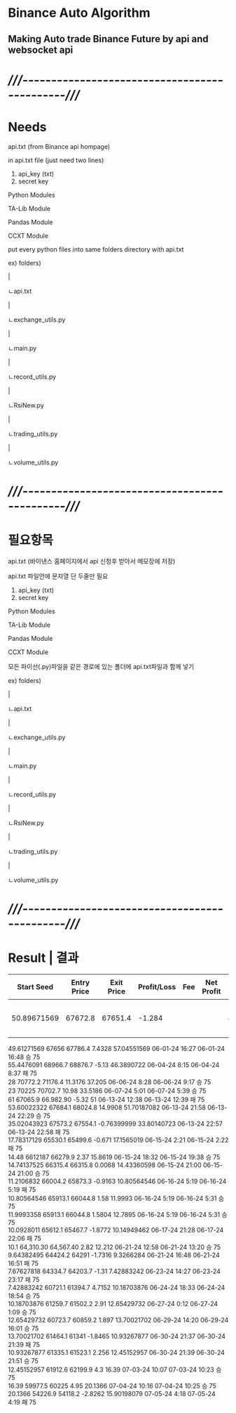 # Binance Auto Algorithm
## Making Auto trade Binance Future by api and websocket api


# *///---------------------------------------------///*

# Needs

api.txt (from Binance api hompage)

in api.txt file (just need two lines)

1. api_key (txt)
2. secret key

Python Modules

TA-Lib Module 

Pandas Module

CCXT Module


put every python files into same folders directory with api.txt

ex)
folders)

 |
 
 ㄴapi.txt
 
 |
 
 ㄴexchange_utils.py
 
 |
 
 ㄴmain.py
 
 |
 
 ㄴrecord_utils.py
 
 |
 
 ㄴRsiNew.py
 
 |
 
 ㄴtrading_utils.py
 
 |
 
 ㄴvolume_utils.py

# *///---------------------------------------------///*

# 필요항목

api.txt (바이낸스 홈페이지에서 api 신청후 받아서 메모장에 저장)

api.txt 파일안에 문자열 단 두줄만 필요

1. api_key (txt)
2. secret key

Python Modules

TA-Lib Module 

Pandas Module

CCXT Module

모든 파이선(.py)파일을 같은 경로에 있는 폴더에 api.txt파일과 함께 넣기

ex)
folders)

 |
 
 ㄴapi.txt
 
 |
 
 ㄴexchange_utils.py
 
 |
 
 ㄴmain.py
 
 |
 
 ㄴrecord_utils.py
 
 |
 
 ㄴRsiNew.py
 
 |
 
 ㄴtrading_utils.py
 
 |
 
 ㄴvolume_utils.py

 # *///---------------------------------------------///*

 # Result | 결과

|Start Seed|	Entry Price|	Exit Price|	Profit/Loss|	Fee	|Net Profit|	Finish Seed|	Entry Time	|Exit Time|	Result	|Leverage	|승률|
|----------|----------|----------|----------|----------|----------|----------|----------|----------|----------|----------|----------|
|50.89671569|	67672.8|	67651.4|	-1.284| | |			49.61271569	|06-01-24 16:18|	06-01-24 16:25|	패|	75|	0.6|
49.61271569	67656	67786.4	7.4328			57.04551569	06-01-24 16:27	06-01-24 16:48	승	75	
55.4476091	68966.7	68876.7	-5.13			46.3890722	06-04-24 8:15	06-04-24 8:37	패	75	
28	70772.2	71176.4	11.3176			37.205	06-06-24 8:28	06-06-24 9:17	승	75	
23	70225	70702.7	10.98			33.5186	06-07-24 5:01	06-07-24 5:39	승	75	
61	67065.9	66.982.90	-5.32			51	06-13-24 12:38	06-13-24 12:39	패	75	
53.60022322	67684.1	68024.8	14.9908			51.70187082	06-13-24 21:58	06-13-24 22:29	승	75	
35.02043923	67573.2	67554.1	-0.76399999			33.80140723	06-13-24 22:57	06-13-24 22:58	패	75	
17.78317129	65530.1	65499.6	-0.671			17.1565019	06-15-24 2:21	06-15-24 2:22	패	75	
14.48	6612187	66279.9	2.37			15.8619	06-15-24 18:32	06-15-24 19:38	승	75	
14.74137525	66315.4	66315.8	0.0068			14.43360598	06-15-24 21:00	06-15-24 21:00	승	75	
11.2106832	66004.2	65873.3	-0.9163			10.80564546	06-16-24 5:19	06-16-24 5:19	패	75	
10.80564546	65913.1	66044.8	1.58			11.9993	06-16-24 5:19	06-16-24 5:31	승	75	
11.9993358	65913.1	66044.8	1.5804			12.7895	06-16-24 5:19	06-16-24 5:31	승	75	
10.0928011	65612.1	65467.7	-1.8772			10.14949462	06-17-24 21:28	06-17-24 22:06	패	75	
10.1	64,310.30	64,567.40	2.82			12.212	06-21-24 12:58	06-21-24 13:20	승	75	
9.64382495	64424.2	64291	-1.7316			9.3266284	06-21-24 16:48	06-21-24 16:51	패	75	
7.67627818	64334.7	64203.7	-1.31			7.42883242	06-23-24 14:27	06-23-24 23:17	패	75	
7.42883242	60721.1	61394.7	4.7152			10.18703876	06-24-24 18:33	06-24-24 18:54	승	75	
10.18703876	61259.7	61502.2	2.91			12.65429732	06-27-24 0:12	06-27-24 1:09	승	75	
12.65429732	60723.7	60859.2	1.897			13.70021702	06-29-24 14:20	06-29-24 16:01	승	75	
13.70021702	61464.1	61341	-1.8465			10.93267877	06-30-24 21:37	06-30-24 21:39	패	75	
10.93267877	61335.1	61523.1	2.256			12.45152957	06-30-24 21:39	06-30-24 21:51	승	75	
12.45152957	61912.6	62199.9	4.3			16.39	07-03-24 10:07	07-03-24 10:23	승	75	
16.39	59977.5	60225	4.95			20.1366	07-04-24 10:16	07-04-24 10:25	승	75	
20.1366	54226.9	54118.2	-2.8262			15.90198079	07-05-24 4:18	07-05-24 4:19	패	75	
